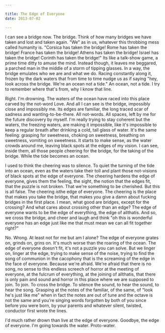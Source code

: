 ```yaml
---

title: The Edge of Everyone 
date: 2013-07-02

---
```




I can see a bridge now. The bridge. Think of how many bridges we have taken and lost and taken again. "We" as in us, whatever this throbbing mess called humanity is. "Corsica has taken the bridge! Rome has taken the bridge! France has taken the bridge! Athens has taken the bridge! Israel has taken the bridge! Corinth has taken the bridge!" Its like a talk-show game, a prime time ditty to amuse the mind. Instead though, it leaves me beggared, a parched man in the middle of a storm of tipping glasses. In a way, the bridge emulates who we are and what we do. Racing constantly along it, frozen by the dark waters that from time to time nudge us as if saying "hey, look across the bridge. We're an ocean not a tide." An ocean, not a tide. I try to remember where that's from, why I know that line.

Right. I'm drowning. The waters of the ocean have raced into this place carved by the not-word Love. And all I can see is the bridge, impossibly close and impossibly me. Its edges are familiar, the long traced scar of sadness and wanting-to-be-there. All not-words. All spaces, left by me for the future discovery by myself. I'm really trying to stay coherent but the waters, the freezing waters, are making it impossible, like it's impossible to keep a regular breath after drinking a cold, tall glass of water. It's the same feeling: grasping for sweetness, choking on sweetness, breathing on sweetness, vomiting on sweetness. It starts to make sense, as the water crowds around me, leaving black spots at the edges of my vision. I can see, inside them, all those people cheering for the bridge, for the taking of the bridge. While the tide becomes an ocean.

I used to think the cheering was to silence. To quiet the turning of the tide into an ocean, even as the waters take their toll and plant those not-visions of black spots at the edge of everyone. The cheering hardens the edge of everyone, gives them the feeling, the sight, the notion that the edges fit, that the puzzle is not broken. That we're something to be cherished. But this is all false. The cheering *is*the edge of everyone. The cheering is the place that makes you take the bridge, that makes you give a damn about fucking bridges in the first place. I mean, what good are bridges, except for the crossing? And what cares about crossing other than an edge? The edge of everyone wants to be the edge of everything, the edge of allthatis. And so, we cross the bridge, and cheer and laugh and think "oh this is wonderful everyone has an edge just like me that must mean we can all fit together right?"

No. Wrong. At least not for me but am I alone? The edge of everyone grates on, grinds on, grins on. It's much worse than the roaring of the ocean. The edge of everyone doesn't fit, it's not a puzzle you can solve. But we linger on, linger at the edge, trying to make sense of the noise, trying to find the song of communion in the cacophony that is the screaming of the edge in the face of everyone. Because we're afraid. We're afraid that there is no song, no sense to this endless screech of horror at the meeting of everyone, at the fulcrum of everything, at the joining of allthatis, that there is only pain and sound and horror in this place where we are supposed to join. To join. To cross the bridge. To silence the sound, to hear the sound, to hear the song. Grasping at the notes of the familiar, of the same, of "look he's just like me" when in fact the notes are out of tune and the octave is not the same and you're singing words forgotten by both of you since before you were born, by your parents and whatever silent, twisted, conductor first wrote the lines.

I'd much rather drown than live at the edge of everyone. Goodbye, the edge of everyone. I'm going towards the water. Proto-water.